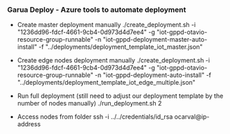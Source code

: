 ### Garua Deploy - Azure tools to automate deployment

- Create master deployment manually
./create_deployment.sh -i "1236dd96-fdcf-4661-9cb4-0d973d4d7ee4" -g "iot-gppd-otavio-resource-group-runnable" -n "iot-gppd-deployment-master-auto-install" -f "../deployments/deployment_template_iot_master.json"

- Create edge nodes deployment manually
./create_deployment.sh -i "1236dd96-fdcf-4661-9cb4-0d973d4d7ee4" -g "iot-gppd-otavio-resource-group-runnable" -n "iot-gppd-deployment-auto-install" -f "../deployments/deployment_template_iot_edge_multiple.json"

- Run full deployment (still need to adjust our deployment template by the number of nodes manually)
./run_deployment.sh 2

- Access nodes from folder
ssh -i ../../credentials/id_rsa ocarval@ip-address
